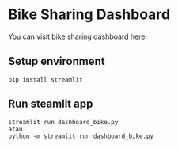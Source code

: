 # Bike Sharing Dashboard 
You can visit bike sharing dashboard [here](https://data-analytics-projects-a3mxodm62ak5h5ba88ucoh.streamlit.app/).


## Setup environment
```
pip install streamlit
```

## Run steamlit app
```
streamlit run dashboard_bike.py
atau
python -m streamlit run dashboard_bike.py
```

